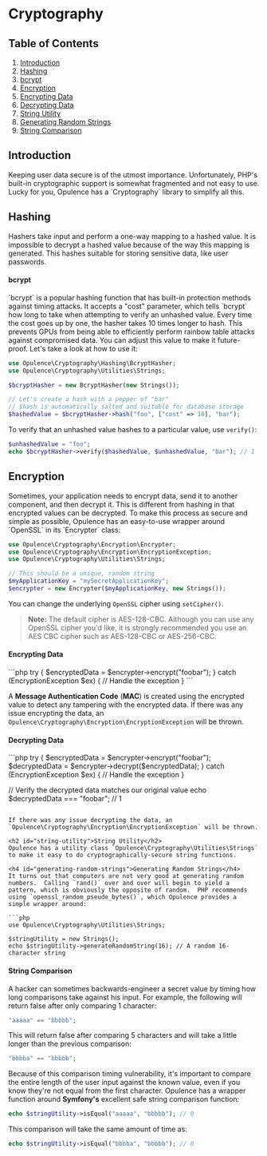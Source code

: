 # Cryptography

## Table of Contents
1. [Introduction](#introduction)
2. [Hashing](#hashing)
  1. [bcrypt](#bcrypt)
3. [Encryption](#encryption)
  1. [Encrypting Data](#encrypting-data)
  2. [Decrypting Data](#decrypting-data)
4. [String Utility](#string-utility)
  1. [Generating Random Strings](#generating-random-strings)
  2. [String Comparison](#string-comparison)

<h2 id="introduction">Introduction</h2>
Keeping user data secure is of the utmost importance.  Unfortunately, PHP's built-in cryptographic support is somewhat fragmented and not easy to use.  Lucky for you, Opulence has a `Cryptography` library to simplify all this.

<h2 id="hashing">Hashing</h2>
Hashers take input and perform a one-way mapping to a hashed value.  It is impossible to decrypt a hashed value because of the way this mapping is generated.  This hashes suitable for storing sensitive data, like user passwords.

<h4 id="bcrypt">bcrypt</h4>
`bcrypt` is a popular hashing function that has built-in protection methods against timing attacks.  It accepts a "cost" parameter, which tells `bcrypt` how long to take when attempting to verify an unhashed value.  Every time the cost goes up by one, the hasher takes 10 times longer to hash.  This prevents GPUs from being able to efficiently perform rainbow table attacks against compromised data.  You can adjust this value to make it future-proof.  Let's take a look at how to use it:

```php
use Opulence\Cryptography\Hashing\BcryptHasher;
use Opulence\Cryptography\Utilities\Strings;

$bcryptHasher = new BcryptHasher(new Strings());

// Let's create a hash with a pepper of "bar"
// $hash is automatically salted and suitable for database storage
$hashedValue = $bcryptHasher->hash("foo", ["cost" => 10], "bar");
```

To verify that an unhashed value hashes to a particular value, use `verify()`:

```php
$unhashedValue = "foo";
echo $bcryptHasher->verify($hashedValue, $unhashedValue, "bar"); // 1
```

<h2 id="encryption">Encryption</h2>
Sometimes, your application needs to encrypt data, send it to another component, and then decrypt it.  This is different from hashing in that encrypted values can be decrypted.  To make this process as secure and simple as possible, Opulence has an easy-to-use wrapper around `OpenSSL` in its `Encrypter` class:

```php
use Opulence\Cryptography\Encryption\Encrypter;
use Opulence\Cryptography\Encryption\EncryptionException;
use Opulence\Cryptography\Utilities\Strings;

// This should be a unique, random string
$myApplicationKey = "mySecretApplicationKey";
$encrypter = new Encrypter($myApplicationKey, new Strings());
```

You can change the underlying `OpenSSL` cipher using `setCipher()`.

> **Note:** The default cipher is AES-128-CBC.  Although you can use any OpenSSL cipher you'd like, it is strongly recommended you use an AES CBC cipher such as AES-128-CBC or AES-256-CBC. 

<h4 id="encrypting-data">Encrypting Data</h4>
```php
try {
    $encryptedData = $encrypter->encrypt("foobar");
} catch (EncryptionException $ex) {
    // Handle the exception
}
```

A **Message Authentication Code** (**MAC**) is created using the encrypted value to detect any tampering with the encrypted data.  If there was any issue encrypting the data, an `Opulence\Cryptography\Encryption\EncryptionException` will be thrown.

<h4 id="decrypting-data">Decrypting Data</h4>
```php
try {
    $encryptedData = $encrypter->encrypt("foobar");
    $decryptedData = $encrypter->decrypt($encryptedData);
} catch (EncryptionException $ex) {
    // Handle the exception
}

// Verify the decrypted data matches our original value
echo $decryptedData === "foobar"; // 1 
```

If there was any issue decrypting the data, an `Opulence\Cryptography\Encryption\EncryptionException` will be thrown.

<h2 id="string-utility">String Utility</h2>
Opulence has a utility class `Opulence\Cryptography\Utilities\Strings` to make it easy to do cryptographically-secure string functions.

<h4 id="generating-random-strings">Generating Random Strings</h4>
It turns out that computers are not very good at generating random numbers.  Calling `rand()` over and over will begin to yield a pattern, which is obviously the opposite of random.  PHP recommends using `openssl_random_pseudo_bytes()`, which Opulence provides a simple wrapper around:

```php
use Opulence\Cryptography\Utilities\Strings;

$stringUtility = new Strings();
echo $stringUtility->generateRandomString(16); // A random 16-character string
```

<h4 id="string-comparison">String Comparison</h4>
A hacker can sometimes backwards-engineer a secret value by timing how long comparisons take against his input.  For example, the following will return false after only comparing 1 character:

```php
"aaaaa" == "bbbbb";
```

This will return false after comparing 5 characters and will take a little longer than the previous comparison:

```php
"bbbba" == "bbbbb";
```

Because of this comparison timing vulnerability, it's important to compare the entire length of the user input against the known value, even if you know they're not equal from the first character.  Opulence has a wrapper function around **Symfony's** excellent safe string comparison function:

```php
echo $stringUtility->isEqual("aaaaa", "bbbbb"); // 0
```

This comparison will take the same amount of time as:

```php
echo $stringUtility->isEqual("bbbba", "bbbbb"); // 0
```